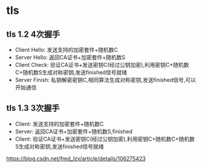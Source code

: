 # tls

## tls 1.2 4次握手
* Client Hello: 发送支持的加密套件+随机数C
* Server Hello: 返回CA证书+加密套件+随机数S
* Client Check: 验证CA证书+发送密钥C(经过公钥加密),利用密钥C+随机数C+随机数S生成对称密钥,发送finished信号就绪
* Server Finish: 私钥解密密钥C,相同算法生成对称密钥,发送finished信号,可以开始通信

## tls 1.3 3次握手
* Client: 发送支持的加密套件+随机数C
* Server: 返回CA证书+加密套件+随机数S,finished
* Client: 验证CA证书+发送密钥C(经过公钥加密),利用密钥C+随机数C+随机数S生成对称密钥,发送finished信号就绪

https://blog.csdn.net/fred_lzy/article/details/106275423